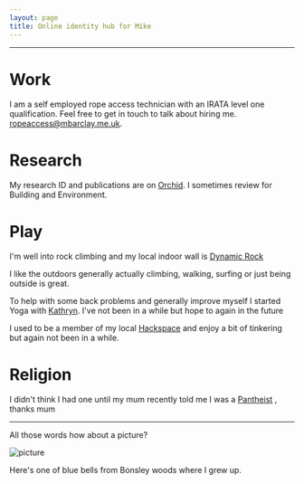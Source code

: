 ```yaml
---
layout: page
title: Online identity hub for Mike
---
```

-------

# Work
I am a self employed rope access technician with an IRATA level one qualification. Feel free to get in touch to talk about hiring me. ropeaccess@mbarclay.me.uk.

# Research
My research ID and publications are on [Orchid](http://orcid.org/0000-0002-4417-7903). 
I sometimes review for Building and Environment. 

# Play
I'm well into rock climbing and my local indoor wall is [Dynamic Rock](http://www.dynamicrock.co.uk/)

I like the outdoors generally actually climbing, walking, surfing or just being outside is great.

To help with some back problems and generally improve myself I started Yoga with [Kathryn](https://www.facebook.com/Yoga.with.Kathryn). I've not been in a while but hope to again in the future


I used to be a member of my local [Hackspace](http://swansea.hackspace.org.uk/) and enjoy a bit of tinkering but again not been in a while.

# Religion
I didn't think I had one until my mum recently told me I was a [Pantheist](https://en.wikipedia.org/wiki/Pantheism) , thanks mum

-----

All those words how about a picture? 

![picture](https://dl.dropboxusercontent.com/s/qai2l74sg5e2pzx/2011-04-23%2016.00.48.jpg?dl=0)

Here's one of blue bells from Bonsley woods where I grew up.
